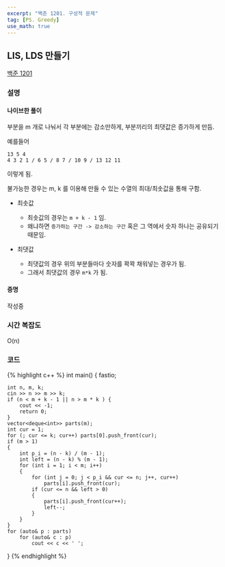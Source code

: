 ```yaml
---
excerpt: "백준 1201. 구성적 문제"
tag: [PS. Greedy]
use_math: true
---
```

## LIS, LDS 만들기

[백준 1201](https://www.acmicpc.net/problem/1201)


### 설명

#### 나이브한 풀이 <br/>

부분을 m 개로 나눠서 각 부분에는 감소만하게, 부분끼리의 최댓값은 증가하게 만듬.

예를들어

	13 5 4
	4 3 2 1 / 6 5 / 8 7 / 10 9 / 13 12 11

이렇게 됨.

불가능한 경우는 m, k 를 이용해 만들 수 있는 수열의 최대/최솟값을 통해 구함.

+ 최솟값
	+ 최솟값의 경우는 ```m + k - 1``` 임. 
	+ 왜냐하면 ```증가하는 구간 -> 감소하는 구간``` 혹은 그 역에서 숫자 하나는 공유되기 때문임.
	
+ 최댓값
	+ 최댓값의 경우 위의 부분들마다 숫자를 꽉꽉 채워넣는 경우가 됨.
	+ 그래서 최댓값의 경우 ```m*k``` 가 됨. 

#### 증명 <br/>

작성중



### 시간 복잡도

O(n)

### 코드

{% highlight c++ %}
int main()
{
	fastio;

	int n, m, k;
	cin >> n >> m >> k;
	if (n < m + k - 1 || n > m * k ) {
		cout << -1;
		return 0;
	}
	vector<deque<int>> parts(m);
	int cur = 1;
	for (; cur <= k; cur++) parts[0].push_front(cur);
	if (m > 1)
	{
		int p_i = (n - k) / (m - 1);
		int left = (n - k) % (m - 1);
		for (int i = 1; i < m; i++)
		{
			for (int j = 0; j < p_i && cur <= n; j++, cur++)
				parts[i].push_front(cur);
			if (cur <= n && left > 0)
			{
				parts[i].push_front(cur++);
				left--;
			}
		}
	}
	for (auto& p : parts)
		for (auto& c : p)
			cout << c << ' ';
}
{% endhighlight %}